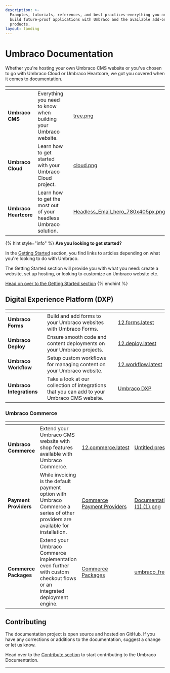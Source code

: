 ```yaml
---
description: >-
  Examples, tutorials, references, and best practices—everything you need to
  build future-proof applications with Umbraco and the available add-on
  products.
layout: landing
---
```


# Umbraco Documentation

Whether you're hosting your own Umbraco CMS website or you've chosen to go with Umbraco Cloud or Umbraco Heartcore, we got you covered when it comes to documentation.

<table data-view="cards"><thead><tr><th></th><th></th><th></th><th data-hidden data-card-cover data-type="files"></th><th data-hidden data-card-target data-type="content-ref"></th></tr></thead><tbody><tr><td><strong>Umbraco CMS</strong></td><td>Everything you need to know when building your Umbraco website.</td><td></td><td><a href="getting-started/images/tree.png">tree.png</a></td><td><a href="http://127.0.0.1:5000/o/vHdmkfI8smZW50A5yIZD/s/8h0xdoteqcFVV1pGZgk0/">12.latest</a></td></tr><tr><td><strong>Umbraco Cloud</strong></td><td>Learn how to get started with your Umbraco Cloud project.</td><td></td><td><a href="getting-started/images/cloud.png">cloud.png</a></td><td><a href="http://127.0.0.1:5000/o/vHdmkfI8smZW50A5yIZD/s/ZtqcoypStodmS9g6g8zC/">Umbraco Cloud</a></td></tr><tr><td><strong>Umbraco Heartcore</strong></td><td>Learn how to get the most out of your headless Umbraco solution.</td><td></td><td><a href="getting-started/developing-websites-with-umbraco/images/Headless_Email_hero_780x405px.png">Headless_Email_hero_780x405px.png</a></td><td><a href="http://127.0.0.1:5000/o/vHdmkfI8smZW50A5yIZD/s/ad8WDpzCbd6plrNqe51p/">Umbraco Heartcore</a></td></tr></tbody></table>

{% hint style="info" %}
**Are you looking to get started?**

In the [Getting Started](getting-started/managing-an-umbraco-project.md) section, you find links to articles depending on what you're looking to do with Umbraco.

The Getting Started section will provide you with what you need: create a website, set up hosting, or looking to customize an Umbraco website etc.

[Head on over to the Getting Started section](getting-started/managing-an-umbraco-project.md)
{% endhint %}

## Digital Experience Platform (DXP)

<table data-card-size="large" data-view="cards"><thead><tr><th></th><th></th><th data-hidden data-card-target data-type="content-ref"></th></tr></thead><tbody><tr><td><strong>Umbraco Forms</strong></td><td>Build and add forms to your Umbraco websites with Umbraco Forms.</td><td><a href="http://127.0.0.1:5000/o/vHdmkfI8smZW50A5yIZD/s/CjGdZc3v7BTcqZFEVbeM/">12.forms.latest</a></td></tr><tr><td><strong>Umbraco Deploy</strong></td><td>Ensure smooth code and content deployments on your Umbraco projects.</td><td><a href="http://127.0.0.1:5000/o/vHdmkfI8smZW50A5yIZD/s/pUFzPysgbcyY30aIMLvF/">12.deploy.latest</a></td></tr><tr><td><strong>Umbraco Workflow</strong></td><td>Setup custom workflows for managing content on your Umbraco website.</td><td><a href="http://127.0.0.1:5000/o/vHdmkfI8smZW50A5yIZD/s/h0Y69BrcPvxzlsiaNcvY/">12.workflow.latest</a></td></tr><tr><td><strong>Umbraco Integrations</strong></td><td>Take a look at our collection of integrations that you can add to your Umbraco CMS website.</td><td><a href="http://127.0.0.1:5000/o/vHdmkfI8smZW50A5yIZD/s/eCauR3aomRsx2gdckuDO/">Umbraco DXP</a></td></tr></tbody></table>

### Umbraco Commerce

<table data-view="cards"><thead><tr><th></th><th></th><th data-hidden data-card-target data-type="content-ref"></th><th data-hidden data-card-cover data-type="files"></th></tr></thead><tbody><tr><td><strong>Umbraco Commerce</strong></td><td>Extend your Umbraco CMS website with shop features available with Umbraco Commerce.</td><td><a href="http://127.0.0.1:5000/o/vHdmkfI8smZW50A5yIZD/s/3rCehcwXc4nbpeGqcI2f/">12.commerce.latest</a></td><td><a href=".gitbook/assets/Untitled presentation.png">Untitled presentation.png</a></td></tr><tr><td><strong>Payment Providers</strong></td><td>While invoicing is the default payment option with Umbraco Commerce a series of other providers are available for installation.</td><td><a href="http://127.0.0.1:5000/o/vHdmkfI8smZW50A5yIZD/s/O8zV7PYqNxSkuGGGYa3P/">Commerce Payment Providers</a></td><td><a href="../10/umbraco-workflow/.gitbook/assets/Documentation_blogpost_styleguide_b (1) (1).png">Documentation_blogpost_styleguide_b (1) (1).png</a></td></tr><tr><td><strong>Commerce Packages</strong></td><td>Extend your Umbraco Commerce implementation even further with custom checkout flows or an integrated deployment engine.</td><td><a href="http://127.0.0.1:5000/o/vHdmkfI8smZW50A5yIZD/s/4kB9Trqs7XbQsP80vWVA/">Commerce Packages</a></td><td><a href="../marketplace-and-integrations/.gitbook/assets/umbraco_free_way_01.png">umbraco_free_way_01.png</a></td></tr></tbody></table>

## Contributing

The documentation project is open source and hosted on GitHub. If you have any corrections or additions to the documentation, suggest a change or let us know.

Head over to the [Contribute section](contribute/getting-started.md) to start contributing to the Umbraco Documentation.

***
